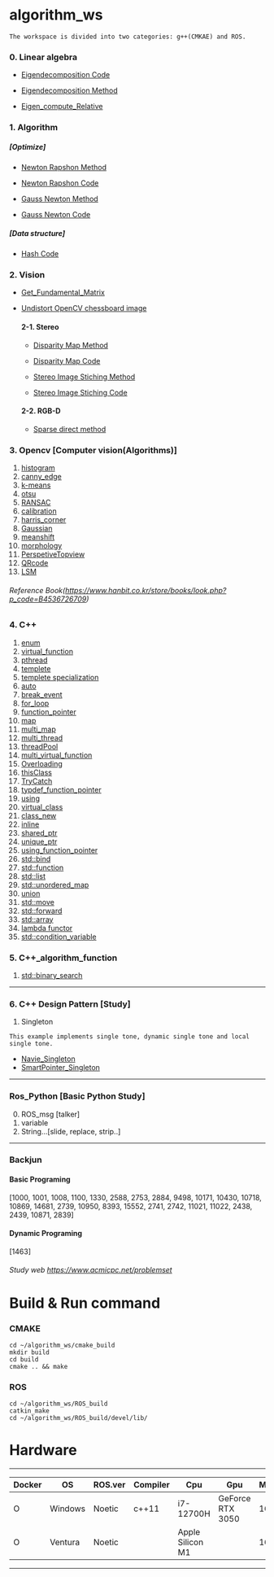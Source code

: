 # algorithm_ws
```
The workspace is divided into two categories: g++(CMKAE) and ROS.
```
### 0. Linear algebra
* [Eigendecomposition Code](https://github.com/ytam1208/algorithm_ws/blob/master/cmake_build/src/linear_algebra/eigendecomposition.cpp)
  
* [Eigendecomposition Method](https://yeonblog.tistory.com/25)

* [Eigen_compute_Relative](https://github.com/ytam1208/algorithm_ws/blob/master/cmake_build/src/linear_algebra/relative_pose.cpp)
  
### 1. Algorithm 
##### [Optimize]
* [Newton Rapshon Method](https://github.com/ytam1208/algorithm_ws/blob/master/README_dir/Newton_Rapshon_Method.md)

* [Newton Rapshon Code](https://github.com/ytam1208/algorithm_ws/blob/master/ROS_build/src/Algorithm/Algorithm_practice/src/Newton_Rapshon_Method.cpp)

* [Gauss Newton Method](https://github.com/ytam1208/algorithm_ws/blob/master/README_dir/Gauss-Newton_Method.md)

* [Gauss Newton Code](https://github.com/ytam1208/algorithm_ws/blob/master/ROS_build/src/Algorithm/Algorithm_practice/src/Gauss-Newton_Method.cpp)

##### [Data structure]
* [Hash Code](https://github.com/ytam1208/algorithm_ws/blob/master/ROS_build/src/Algorithm/Algorithm_practice/src/Hash.cpp)

### 2. Vision
* [Get_Fundamental_Matrix](https://github.com/ytam1208/algorithm_ws/blob/master/ROS_build/src/Opencv/src/Vision/Stereo/Get_fundamental.cpp)

* [Undistort OpenCV chessboard image](https://github.com/ytam1208/algorithm_ws/blob/master/ROS_build/src/Opencv/src/Vision/Calibration/undistort.cpp)
  
  #### 2-1. Stereo
  * [Disparity Map Method](https://opalescent-potato-6fd.notion.site/1-Stereo-Matching-1d3b920783f6471babbde3edcd2c70d9)
  
  * [Disparity Map Code](https://github.com/ytam1208/algorithm_ws/blob/master/ROS_build/src/Opencv/src/Vision/Stereo/Get_disparity.cpp)
  
  * [Stereo Image Stiching Method](https://opalescent-potato-6fd.notion.site/Image-Stiching-Panorama-566abf7c1049442795eb5fd55da847b0)
  
  * [Stereo Image Stiching Code](https://github.com/ytam1208/algorithm_ws/blob/master/ROS_build/src/Opencv/src/Vision/Stereo/Stiching_image.cpp)

  #### 2-2. RGB-D
  * [Sparse direct method](https://github.com/ytam1208/algorithm_ws/blob/master/ROS_build/src/Opencv/src/Vision/RGB-D/Sparse_direct_method.cpp)

### 3. __Opencv__ [Computer vision(Algorithms)]
1. [histogram](https://github.com/ytam1208/algorithm_ws/blob/master/ROS_build/src/Opencv/src/opencv_alg/histogram.cpp)
2. [canny_edge](https://github.com/ytam1208/algorithm_ws/blob/master/ROS_build/src/Opencv/src/opencv_alg/canny_edge.cpp)
3. [k-means](https://github.com/ytam1208/algorithm_ws/blob/master/ROS_build/src/Opencv/src/opencv_alg/k-means.cpp)
4. [otsu](https://github.com/ytam1208/algorithm_ws/blob/master/ROS_build/src/Opencv/src/opencv_alg/otsu.cpp)
5. [RANSAC](https://github.com/ytam1208/algorithm_ws/blob/master/ROS_build/src/Opencv/src/opencv_alg/RANSAC.cpp)
6. [calibration](https://github.com/ytam1208/algorithm_ws/blob/master/ROS_build/src/Opencv/src/opencv_alg/calibration.cpp)
7. [harris_corner](https://github.com/ytam1208/algorithm_ws/blob/master/ROS_build/src/Opencv/src/opencv_alg/harris_corner.cpp)
8. [Gaussian](https://github.com/ytam1208/algorithm_ws/blob/master/ROS_build/src/Opencv/src/opencv_alg/Gaussian.cpp)
9. [meanshift](https://github.com/ytam1208/algorithm_ws/blob/master/ROS_build/src/Opencv/src/opencv_alg/meanshift.cpp)
10. [morphology](https://github.com/ytam1208/algorithm_ws/blob/master/ROS_build/src/Opencv/src/opencv_alg/morphology.cpp)
11. [PerspetiveTopview](https://github.com/ytam1208/algorithm_ws/blob/master/ROS_build/src/Opencv/src/opencv_alg/PerspectiveTopview.cpp)
12. [QRcode](https://github.com/ytam1208/algorithm_ws/blob/master/ROS_build/src/Opencv/src/opencv_alg/QRcode.cpp)
13. [LSM](https://github.com/ytam1208/algorithm_ws/blob/master/ROS_build/src/Opencv/src/opencv_alg/Linear-LSM.cpp)
###### Reference Book(https://www.hanbit.co.kr/store/books/look.php?p_code=B4536726709)

### 4. **C++**
1. [enum](https://github.com/ytam1208/algorithm_ws/blob/master/ROS_build/src/Practice/C_function/src/enum.cpp)
2. [virtual_function](https://github.com/ytam1208/algorithm_ws/blob/master/ROS_build/src/Practice/C_function/src/virtual_function.cpp)
3. [pthread](https://github.com/ytam1208/algorithm_ws/blob/master/ROS_build/src/Practice/C_function/src/thread_ex.cpp)
4. [templete](https://github.com/ytam1208/algorithm_ws/blob/master/ROS_build/src/Practice/C_function/src/templete.cpp)
5. [templete specialization](https://github.com/ytam1208/algorithm_ws/blob/master/ROS_build/src/Practice/C_function/src/templete_specialization.cpp)
6. [auto](https://github.com/ytam1208/algorithm_ws/blob/master/ROS_build/src/Practice/C_function/src/auto.cpp)
7. [break_event](https://github.com/ytam1208/algorithm_ws/blob/master/ROS_build/src/Practice/C_function/src/break_event.cpp)
8. [for_loop](https://github.com/ytam1208/algorithm_ws/blob/master/ROS_build/src/Practice/C_function/src/for_loop.cpp)
9. [function_pointer](https://github.com/ytam1208/algorithm_ws/blob/master/ROS_build/src/Practice/C_function/src/function_pointer.cpp)
10. [map](https://github.com/ytam1208/algorithm_ws/blob/master/ROS_build/src/Practice/C_function/src/map.cpp)
11. [multi_map](https://github.com/ytam1208/algorithm_ws/blob/master/ROS_build/src/Practice/C_function/src/multi_map.cpp)
12. [multi_thread](https://github.com/ytam1208/algorithm_ws/blob/master/ROS_build/src/Practice/C_function/src/multi_thread.cpp)
13. [threadPool](https://github.com/ytam1208/algorithm_ws/blob/master/ROS_build/src/Practice/C_function/src/threadpool.cpp)
14. [multi_virtual_function](https://github.com/ytam1208/algorithm_ws/blob/master/ROS_build/src/Practice/C_function/src/multi_virtual_function.cpp)
15. [Overloading](https://github.com/ytam1208/algorithm_ws/blob/master/ROS_build/src/Practice/C_function/src/Overloading.cpp)
16. [thisClass](https://github.com/ytam1208/algorithm_ws/blob/master/ROS_build/src/Practice/C_function/src/thisClass.cpp)
17. [TryCatch](https://github.com/ytam1208/algorithm_ws/blob/master/ROS_build/src/Practice/C_function/src/TryCatch.cpp)
18. [typdef_function_pointer](https://github.com/ytam1208/algorithm_ws/blob/master/ROS_build/src/Practice/C_function/src/typedef_pointer.cpp)
19. [using](https://github.com/ytam1208/algorithm_ws/blob/master/ROS_build/src/Practice/C_function/src/using.cpp)
20. [virtual_class](https://github.com/ytam1208/algorithm_ws/blob/master/cmake_build/src/virtual_class.cpp)
21. [class_new](https://github.com/ytam1208/algorithm_ws/blob/master/cmake_build/src/class_new.cpp)
22. [inline](https://github.com/ytam1208/algorithm_ws/blob/master/cmake_build/src/inline.cpp)
23. [shared_ptr](https://github.com/ytam1208/algorithm_ws/blob/master/cmake_build/src/shared_ptr.cpp)
24. [unique_ptr](https://github.com/ytam1208/algorithm_ws/blob/master/cmake_build/src/unique_ptr.cpp)
25. [using_function_pointer](https://github.com/ytam1208/algorithm_ws/blob/master/cmake_build/src/using_function_pointer.cpp)
26. [std::bind](https://github.com/ytam1208/algorithm_ws/blob/master/cmake_build/src/bind.cpp)
27. [std::function](https://github.com/ytam1208/algorithm_ws/blob/master/cmake_build/src/function.cpp)
28. [std::list](https://github.com/ytam1208/algorithm_ws/blob/master/cmake_build/src/list.cpp)
29. [std::unordered_map](https://github.com/ytam1208/algorithm_ws/blob/master/cmake_build/src/unordered_map.cpp)
30. [union](https://github.com/ytam1208/algorithm_ws/blob/master/cmake_build/src/union.cpp)
31. [std::move](https://github.com/ytam1208/algorithm_ws/blob/master/cmake_build/src/move.cpp)
32. [std::forward](https://github.com/ytam1208/algorithm_ws/blob/master/cmake_build/src/forward.cpp)
33. [std::array](https://github.com/ytam1208/algorithm_ws/blob/master/cmake_build/src/array.cpp)
34. [lambda functor](https://github.com/ytam1208/algorithm_ws/blob/master/cmake_build/src/lambda.cpp)
35. [std::condition_variable](https://github.com/ytam1208/algorithm_ws/blob/master/cmake_build/src/Multi_thread/condition_variable.cpp)
    
### 5. **C++_algorithm_function**
1. [std::binary_search](https://github.com/ytam1208/algorithm_ws/blob/master/cmake_build/src/binary_search.cpp)
---
### 6. **C++ Design Pattern** [Study]
1. Singleton
```
This example implements single tone, dynamic single tone and local single tone.
```
  * [Navie_Singleton](https://github.com/ytam1208/algorithm_ws/blob/master/cmake_build/src/Morden_Design/Naive_Singleton.cpp)
  * [SmartPointer_Singleton](https://github.com/ytam1208/algorithm_ws/blob/master/cmake_build/src/Morden_Design/Smart_Singleton.cpp)
  
---
### Ros_Python [Basic Python Study]
0. ROS_msg [talker]
1. variable
2. String...[slide, replace, strip..]

---
### Backjun
#### Basic Programing 
[1000, 1001, 1008, 1100, 1330, 2588, 2753, 2884, 9498, 10171, 10430, 10718, 10869, 14681, 2739, 10950, 8393, 15552, 2741, 2742, 11021, 11022, 2438, 2439, 10871, 2839]
#### Dynamic Programing 
[1463]
###### Study web https://www.acmicpc.net/problemset

# Build & Run command
### CMAKE
```
cd ~/algorithm_ws/cmake_build
mkdir build
cd build
cmake .. && make
```
### ROS
```
cd ~/algorithm_ws/ROS_build
catkin_make
cd ~/algorithm_ws/ROS_build/devel/lib/
```

# Hardware 
---
|Docker|OS|ROS.ver|Compiler|Cpu|Gpu|Memory|Device|
|------|------|---|---|---|---|---|---|
|O|Windows|Noetic|c++11|i7-12700H|GeForce RTX 3050|16G|Dell-XPS|
|O|Ventura|Noetic||Apple Silicon M1||16G|2021MAC-Pro 14|
---
